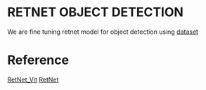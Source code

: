 # RETNET OBJECT DETECTION
  We are fine tuning retnet model for object detection using [dataset](https://www.kaggle.com/datasets/aladdinpersson/pascalvoc-yolo)
# Reference
[RetNet_Vit](https://github.com/Prince5867/RetNet_ViT)
[RetNet](https://github.com/Jamie-Stirling/RetNet)
